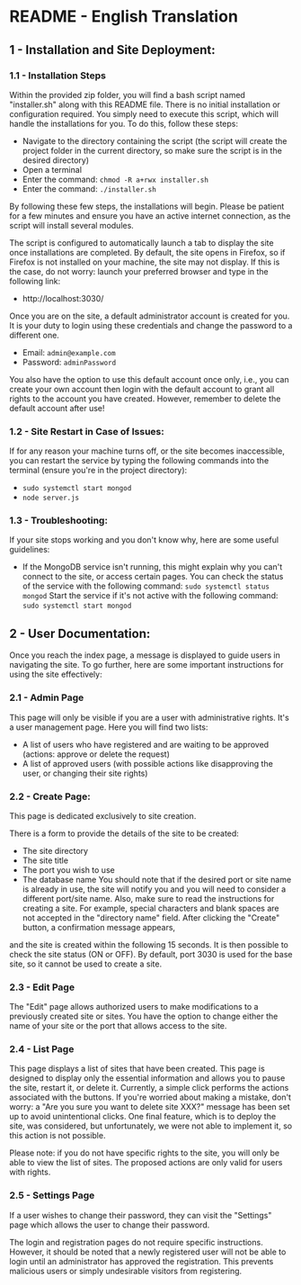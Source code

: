 # README - English Translation

## 1 - Installation and Site Deployment:

### 1.1 - Installation Steps
Within the provided zip folder, you will find a bash script named "installer.sh" along with this README file. There is no initial installation or configuration required. You simply need to execute this script, which will handle the installations for you. To do this, follow these steps:
   - Navigate to the directory containing the script (the script will create the project folder in the current directory, so make sure the script is in the desired directory)
   - Open a terminal
   - Enter the command: ```chmod -R a+rwx installer.sh```
   - Enter the command: ```./installer.sh```

By following these few steps, the installations will begin. Please be patient for a few minutes and ensure you have an active internet connection, as the script will install several modules.

The script is configured to automatically launch a tab to display the site once installations are completed. By default, the site opens in Firefox, so if Firefox is not installed on your machine, the site may not display. If this is the case, do not worry: launch your preferred browser and type in the following link:
   - http://localhost:3030/

Once you are on the site, a default administrator account is created for you. It is your duty to login using these credentials and change the password to a different one.
   - Email: ```admin@example.com```
   - Password: ```adminPassword```

You also have the option to use this default account once only, i.e., you can create your own account then login with the default account to grant all rights to the account you have created. However, remember to delete the default account after use!

### 1.2 - Site Restart in Case of Issues:

If for any reason your machine turns off, or the site becomes inaccessible, you can restart the service by typing the following commands into the terminal (ensure you're in the project directory):
   - ```sudo systemctl start mongod```
   - ```node server.js```

### 1.3 - Troubleshooting:
If your site stops working and you don't know why, here are some useful guidelines:

- If the MongoDB service isn't running, this might explain why you can't connect to the site, or access certain pages. You can check the status of the service with the following command: ```sudo systemctl status mongod```
  Start the service if it's not active with the following command: ```sudo systemctl start mongod```

## 2 - User Documentation:

Once you reach the index page, a message is displayed to guide users in navigating the site. To go further, here are some important instructions for using the site effectively:

### 2.1 - Admin Page

This page will only be visible if you are a user with administrative rights. It's a user management page. Here you will find two lists:
- A list of users who have registered and are waiting to be approved (actions: approve or delete the request)
- A list of approved users (with possible actions like disapproving the user, or changing their site rights)

### 2.2 - Create Page:

This page is dedicated exclusively to site creation.

There is a form to provide the details of the site to be created:

- The site directory
- The site title
- The port you wish to use
- The database name
You should note that if the desired port or site name is already in use, the site will notify you and you will need to consider a different port/site name. Also, make sure to read the instructions for creating a site. For example, special characters and blank spaces are not accepted in the "directory name" field.
After clicking the "Create" button, a confirmation message appears,

 and the site is created within the following 15 seconds. It is then possible to check the site status (ON or OFF).
By default, port 3030 is used for the base site, so it cannot be used to create a site.

### 2.3 - Edit Page

The "Edit" page allows authorized users to make modifications to a previously created site or sites. You have the option to change either the name of your site or the port that allows access to the site.

### 2.4 - List Page

This page displays a list of sites that have been created. This page is designed to display only the essential information and allows you to pause the site, restart it, or delete it. Currently, a simple click performs the actions associated with the buttons. If you're worried about making a mistake, don't worry: a "Are you sure you want to delete site XXX?" message has been set up to avoid unintentional clicks. One final feature, which is to deploy the site, was considered, but unfortunately, we were not able to implement it, so this action is not possible.

Please note: if you do not have specific rights to the site, you will only be able to view the list of sites. The proposed actions are only valid for users with rights.

### 2.5 - Settings Page
If a user wishes to change their password, they can visit the "Settings" page which allows the user to change their password.

The login and registration pages do not require specific instructions. However, it should be noted that a newly registered user will not be able to login until an administrator has approved the registration. This prevents malicious users or simply undesirable visitors from registering.
